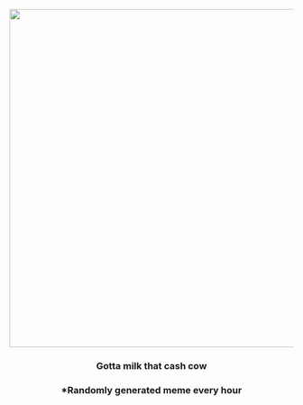 <p align="center">
        <img src="https://i.redd.it/7hzfpukw04c91.png" width="600" height="600">
        </p>
        <h3 align="center">Gotta milk that cash cow</h3>
        <h3 align="center">*Randomly generated meme every hour</h3>
    